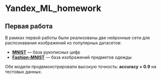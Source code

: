 # Yandex_ML_homework
## Первая работа

В рамках первой работы были реализованы две нейронные сети для распознавания изображений из популярных датасетов:  
- [**MNIST**](http://yann.lecun.com/exdb/mnist/) — база рукописных цифр  
- [**Fashion-MNIST**](https://github.com/zalandoresearch/fashion-mnist) — база изображений предметов одежды  

Обе модели продемонстрировали высокую точность: **accuracy > 0.9** на тестовых данных.
